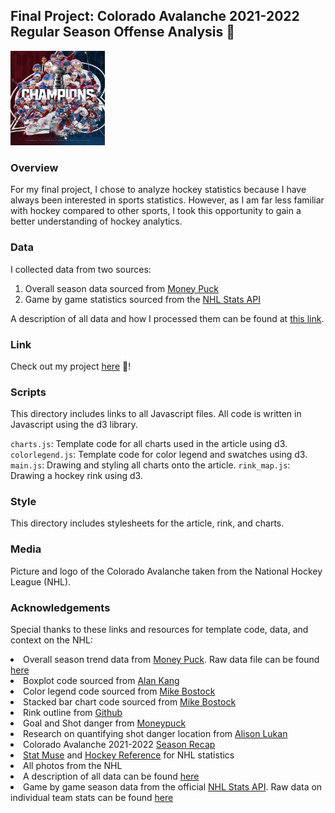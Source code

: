 ## Final Project: Colorado Avalanche 2021-2022 Regular Season Offense Analysis :ice_hockey:

<img src="https://github.com/davidyxwu/CAPP30239_FA22/blob/main/final_project/media/avalanche.jpg" alt="Colorado Avalanche Stanley Cup" width=30% height=30%>

### Overview
For my final project, I chose to analyze hockey statistics because I have always been interested in sports statistics. 
However, as I am far less familiar with hockey compared to other sports, I took this opportunity to gain a better understanding of hockey analytics. 

### Data
I collected data from two sources:
1) Overall season data sourced from [Money Puck](https://moneypuck.com/data.htm)
2) Game by game statistics sourced from the [NHL Stats API](https://gitlab.com/dword4/nhlapi/-/tree/master/)

A description of all data and how I processed them can be found at [this link](https://github.com/davidyxwu/CAPP30239_FA22/tree/main/data).

### Link
Check out my project [here](https://davidyxwu.github.io/CAPP30239_FA22/final_project/) :ice_hockey:!

### Scripts
This directory includes links to all Javascript files. All code is written in Javascript using the d3 library. 

`charts.js`: Template code for all charts used in the article using d3. 
`colorlegend.js`: Template code for color legend and swatches using d3. 
`main.js`: Drawing and styling all charts onto the article.
`rink_map.js`: Drawing a hockey rink using d3. 

### Style 
This directory includes stylesheets for the article, rink, and charts. 

### Media
Picture and logo of the Colorado Avalanche taken from the National Hockey League (NHL).

### Acknowledgements
Special thanks to these links and resources for template code, data, and context on the NHL:
  <li>
      Overall season trend data from
      <a href="https://moneypuck.com/data.htm" target="_blank" rel="noopener noreferrer">Money
          Puck</a>. Raw data file can be found <a
          href="https://github.com/davidyxwu/CAPP30239_FA22/blob/main/data/team_stats_goals.csv"
          target="_blank">here</a>
  </li>
    
  <li>Boxplot code sourced from <a href="https://github.com/akngs/d3-boxplot" target="_blank"
        rel="noopener noreferrer">Alan Kang</a></li>

  <li>Color legend code sourced from <a href="https://observablehq.com/@d3/color-legend"
          target="_blank" rel="noopener noreferrer">Mike Bostock</a>
  </li>

  <li>Stacked bar chart code sourced from <a
          href="https://observablehq.com/@d3/stacked-horizontal-bar-chart" target="_blank"
          rel="noopener noreferrer">Mike Bostock</a>
  </li>

  <li>Rink outline from <a href="https://github.com/war-on-ice/icerink" target="_blank"
          rel="noopener noreferrer">Github</a></li>

  <li>Goal and Shot danger from <a href="https://www.moneypuck.com/glossary.htm" target="_blank"
          rel="noopener noreferrer">Moneypuck</a></li>

  <li>Research on quantifying shot danger location from <a
          href="https://www.nhl.com/kraken/news/seattle-kraken-analytics-with-alison-high-danger-chances/c-328378484"
          target="_blank"> Alison Lukan </a></li>

  <li>Colorado Avalanche 2021-2022 <a
          href="https://primetimesportstalk.com/2022/07/01/colorado-avalanche-2021-22-season-recap/"
          target="_blank">Season
          Recap</a></li>

  <li><a href="https://www.statmuse.com/nhl/ask/average-winning-margin-for-the-colorado-avalanche"
          target="_blank">Stat Muse</a> and <a
          href=" https://www.hockey-reference.com/teams/COL/2022.html" target="_blank">Hockey
          Reference</a> for NHL statistics</li>
  <li>
      All photos from the NHL
  </li>
  <li>
      A description of all data can be found <a
          href="https://github.com/davidyxwu/CAPP30239_FA22/tree/main/data" target="_blank">here</a>
  </li>
  
  <li>
    Game by game season data from the official
    <a href="https://gitlab.com/dword4/nhlapi/-/tree/master/" target="_blank"
        rel="noopener noreferrer">NHL
        Stats API</a>. Raw data on individual team stats can be found <a
        href="https://github.com/davidyxwu/CAPP30239_FA22/blob/main/data/raw_data/individual_games_stats.json"
        target="_blank">here</a>
</li>

